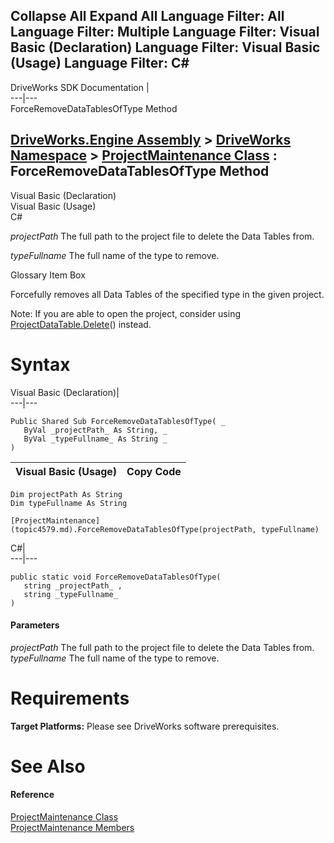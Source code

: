 Collapse All Expand All Language Filter: All  Language Filter: Multiple  Language Filter: Visual Basic (Declaration) Language Filter: Visual Basic (Usage) Language Filter: C#  
---  
DriveWorks SDK Documentation  |   
---|---  
ForceRemoveDataTablesOfType Method   
  
[DriveWorks.Engine Assembly](topic2156.md) > [DriveWorks Namespace](topic2159.md) > [ProjectMaintenance Class](topic4579.md) : ForceRemoveDataTablesOfType Method  
---  
  
Visual Basic (Declaration)    
Visual Basic (Usage)    
C# 

_projectPath_
    The full path to the project file to delete the Data Tables from.

_typeFullname_
    The full name of the type to remove.

Glossary Item Box

Forcefully removes all Data Tables of the specified type in the given project.

Note: If you are able to open the project, consider using [ProjectDataTable.Delete](topic4290.md)() instead.

# Syntax

Visual Basic (Declaration)|   
---|---  
      
    
    Public Shared Sub ForceRemoveDataTablesOfType( _
       ByVal _projectPath_ As String, _
       ByVal _typeFullname_ As String _
    )   
  
Visual Basic (Usage)| Copy Code  
---|---  
      
    
    Dim projectPath As String
    Dim typeFullname As String
     
    [ProjectMaintenance](topic4579.md).ForceRemoveDataTablesOfType(projectPath, typeFullname)  
  
C#|   
---|---  
      
    
    public static void ForceRemoveDataTablesOfType( 
       string _projectPath_ ,
       string _typeFullname_
    )  
  
#### Parameters

 _projectPath_
    The full path to the project file to delete the Data Tables from.
_typeFullname_
    The full name of the type to remove.

# Requirements

**Target Platforms:** Please see DriveWorks software prerequisites.

# See Also

#### Reference

[ProjectMaintenance Class](topic4579.md)   
[ProjectMaintenance Members](topic4580.md)



